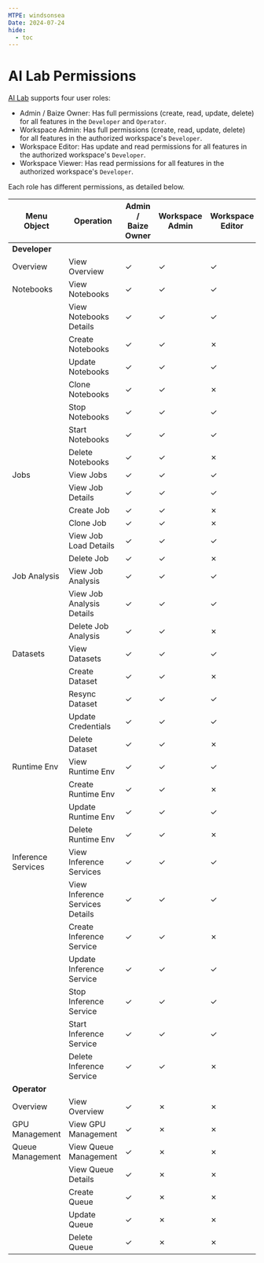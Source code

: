 ```yaml
---
MTPE: windsonsea
Date: 2024-07-24
hide:
  - toc
---
```


# AI Lab Permissions

[AI Lab](../../baize/intro/index.md) supports four user roles:

- Admin / Baize Owner: Has full permissions (create, read, update, delete) for all features in the `Developer` and `Operator`.
- Workspace Admin: Has full permissions (create, read, update, delete) for all features in the authorized workspace's `Developer`.
- Workspace Editor: Has update and read permissions for all features in the authorized workspace's `Developer`.
- Workspace Viewer: Has read permissions for all features in the authorized workspace's `Developer`.

Each role has different permissions, as detailed below.

<!--
Use `&check;` for permission granted, and `&cross;` for permission denied.
-->

| Menu Object | Operation | Admin / Baize Owner | Workspace Admin | Workspace Editor | Workspace Viewer |
|---------------|-------------|-----------------------|-------------------|--------------------|--------------------|
| **Developer** | | | | | |
| Overview | View Overview | &check; | &check; | &check; | &check; |
| Notebooks | View Notebooks | &check; | &check; | &check; | &check; |
| | View Notebooks Details | &check; | &check; | &check; | &cross; |
| | Create Notebooks | &check; | &check; | &cross; | &cross; |
| | Update Notebooks | &check; | &check; | &check; | &cross; |
| | Clone Notebooks | &check; | &check; | &cross; | &cross; |
| | Stop Notebooks | &check; | &check; | &check; | &cross; |
| | Start Notebooks | &check; | &check; | &check; | &cross; |
| | Delete Notebooks | &check; | &check; | &cross; | &cross; |
| Jobs | View Jobs | &check; | &check; | &check; | &check; |
| | View Job Details | &check; | &check; | &check; | &check; |
| | Create Job | &check; | &check; | &cross; | &cross; |
| | Clone Job | &check; | &check; | &cross; | &cross; |
| | View Job Load Details | &check; | &check; | &check; | &cross; |
| | Delete Job | &check; | &check; | &cross; | &cross; |
| Job Analysis | View Job Analysis | &check; | &check; | &check; | &check; |
| | View Job Analysis Details | &check; | &check; | &check; | &check; |
| | Delete Job Analysis | &check; | &check; | &cross; | &cross; |
| Datasets | View Datasets | &check; | &check; | &check; | &cross; |
| | Create Dataset | &check; | &check; | &cross; | &cross; |
| | Resync Dataset | &check; | &check; | &check; | &cross; |
| | Update Credentials | &check; | &check; | &check; | &cross; |
| | Delete Dataset | &check; | &check; | &cross; | &cross; |
| Runtime Env | View Runtime Env | &check; | &check; | &check; | &check; |
| | Create Runtime Env | &check; | &check; | &cross; | &cross; |
| | Update Runtime Env | &check; | &check; | &check; | &cross; |
| | Delete Runtime Env | &check; | &check; | &cross; | &cross; |
| Inference Services | View Inference Services | &check; | &check; | &check; | &check; |
| | View Inference Services Details | &check; | &check; | &check; | &check; |
| | Create Inference Service | &check; | &check; | &cross; | &cross; |
| | Update Inference Service | &check; | &check; | &check; | &cross; |
| | Stop Inference Service | &check; | &check; | &check; | &cross; |
| | Start Inference Service | &check; | &check; | &check; | &cross; |
| | Delete Inference Service | &check; | &check; | &cross; | &cross; |
| **Operator** | | | | | |
| Overview | View Overview | &check; | &cross; | &cross; | &cross; |
| GPU Management | View GPU Management | &check; | &cross; | &cross; | &cross; |
| Queue Management | View Queue Management | &check; | &cross; | &cross; | &cross; |
| | View Queue Details | &check; | &cross; | &cross; | &cross; |
| | Create Queue | &check; | &cross; | &cross; | &cross; |
| | Update Queue | &check; | &cross; | &cross; | &cross; |
| | Delete Queue | &check; | &cross; | &cross; | &cross; |
